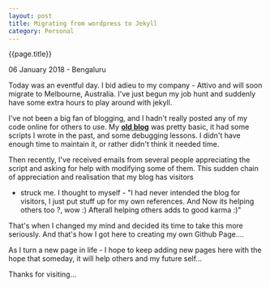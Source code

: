 ```yaml
---
layout: post
title: Migrating from wordpress to Jekyll
category: Personal
---
```


{{page.title}}

<p class="meta"> 06 January 2018 - Bengaluru </p>

Today was an eventful day. I bid adieu to my company - Attivo and will soon migrate to Melbourne, Australia. I've just begun my job hunt and suddenly have some extra hours to play around with jekyll.

I've not been a big fan of blogging, and I hadn't really posted any of my code online for others to use. My <b><a href="http://vimalshekar.ml">old blog</a></b> was pretty basic,
it had some scripts I wrote in the past, and some debugging lessons. I didn't have enough time to maintain it, or rather didn't think it needed time. 
 
Then recently, I've received emails from several people appreciating the script and asking for help with modifying some of them. This sudden chain of appreciation and realisation that my blog has visitors
- struck me. I thought to myself - "I had never intended the blog for visitors, I just put stuff up for my own references. And Now its helping others too ?, wow :) Afterall helping others adds to good karma :)"

That's when I changed my mind and decided its time to take this more seriously. And that's how I got here to creating my own Github Page.... 


As I turn a new page in life - I hope to keep adding new pages here with the hope that someday, it will help others and my future self...


Thanks for visiting...


